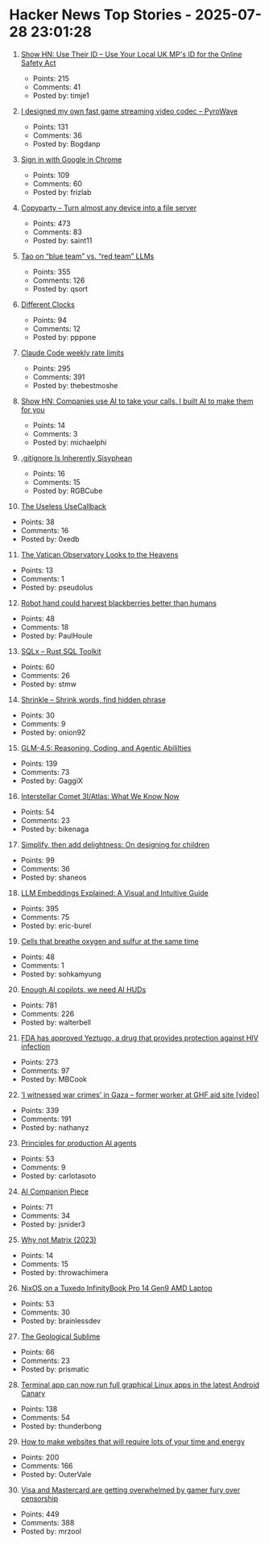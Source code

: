 # Hacker News Top Stories - 2025-07-28 23:01:28

1. [Show HN: Use Their ID – Use Your Local UK MP's ID for the Online Safety Act](https://use-their-id.com/)
   - Points: 215
   - Comments: 41
   - Posted by: timje1

2. [I designed my own fast game streaming video codec – PyroWave](https://themaister.net/blog/2025/06/16/i-designed-my-own-ridiculously-fast-game-streaming-video-codec-pyrowave/)
   - Points: 131
   - Comments: 36
   - Posted by: Bogdanp

3. [Sign in with Google in Chrome](https://underpassapp.com/news/2025/7/5.html)
   - Points: 109
   - Comments: 60
   - Posted by: frizlab

4. [Copyparty – Turn almost any device into a file server](https://github.com/9001/copyparty)
   - Points: 473
   - Comments: 83
   - Posted by: saint11

5. [Tao on “blue team” vs. “red team” LLMs](https://mathstodon.xyz/@tao/114915604830689046)
   - Points: 355
   - Comments: 126
   - Posted by: qsort

6. [Different Clocks](https://ianto-cannon.github.io/clock.html)
   - Points: 94
   - Comments: 12
   - Posted by: pppone

7. [Claude Code weekly rate limits](undefined)
   - Points: 295
   - Comments: 391
   - Posted by: thebestmoshe

8. [Show HN: Companies use AI to take your calls. I built AI to make them for you](https://www.pipervoice.com/)
   - Points: 14
   - Comments: 3
   - Posted by: michaelphi

9. [.gitignore Is Inherently Sisyphean](https://rgbcu.be/blog/gitignore/)
   - Points: 16
   - Comments: 15
   - Posted by: RGBCube

10. [The Useless UseCallback](https://tkdodo.eu/blog/the-useless-use-callback)
   - Points: 38
   - Comments: 16
   - Posted by: 0xedb

11. [The Vatican Observatory Looks to the Heavens](https://www.newyorker.com/magazine/2025/08/04/the-vatican-observatory-looks-to-the-heavens)
   - Points: 13
   - Comments: 1
   - Posted by: pseudolus

12. [Robot hand could harvest blackberries better than humans](https://news.uark.edu/articles/79750/robot-hand-could-harvest-blackberries-better-than-humans)
   - Points: 48
   - Comments: 18
   - Posted by: PaulHoule

13. [SQLx – Rust SQL Toolkit](https://github.com/launchbadge/sqlx)
   - Points: 60
   - Comments: 26
   - Posted by: stmw

14. [Shrinkle – Shrink words, find hidden phrase](https://www.shrinkle.org/)
   - Points: 30
   - Comments: 9
   - Posted by: onion92

15. [GLM-4.5: Reasoning, Coding, and Agentic Abililties](https://z.ai/blog/glm-4.5)
   - Points: 139
   - Comments: 73
   - Posted by: GaggiX

16. [Interstellar Comet 3I/Atlas: What We Know Now](https://skyandtelescope.org/astronomy-news/interstellar-comet-3i-atlas-what-we-know-now/)
   - Points: 54
   - Comments: 23
   - Posted by: bikenaga

17. [Simplify, then add delightness: On designing for children](https://shaneosullivan.wordpress.com/2025/07/28/on-designing-for-children/)
   - Points: 99
   - Comments: 36
   - Posted by: shaneos

18. [LLM Embeddings Explained: A Visual and Intuitive Guide](https://huggingface.co/spaces/hesamation/primer-llm-embedding)
   - Points: 395
   - Comments: 75
   - Posted by: eric-burel

19. [Cells that breathe oxygen and sulfur at the same time](https://www.quantamagazine.org/the-cells-that-breathe-two-ways-20250723/)
   - Points: 48
   - Comments: 1
   - Posted by: sohkamyung

20. [Enough AI copilots, we need AI HUDs](https://www.geoffreylitt.com/2025/07/27/enough-ai-copilots-we-need-ai-huds)
   - Points: 781
   - Comments: 226
   - Posted by: walterbell

21. [FDA has approved Yeztugo, a drug that provides protection against HIV infection](https://newatlas.com/infectious-diseases/hiv-prevention-fda-lenacapavir/)
   - Points: 273
   - Comments: 97
   - Posted by: MBCook

22. [‘I witnessed war crimes’ in Gaza – former worker at GHF aid site [video]](https://www.bbc.com/news/videos/cy8k8045nx9o)
   - Points: 339
   - Comments: 191
   - Posted by: nathanyz

23. [Principles for production AI agents](https://www.app.build/blog/six-principles-production-ai-agents)
   - Points: 53
   - Comments: 9
   - Posted by: carlotasoto

24. [AI Companion Piece](https://thezvi.substack.com/p/ai-companion-piece)
   - Points: 71
   - Comments: 34
   - Posted by: jsnider3

25. [Why not Matrix (2023)](https://telegra.ph/why-not-matrix-08-07)
   - Points: 14
   - Comments: 15
   - Posted by: throwachimera

26. [NixOS on a Tuxedo InfinityBook Pro 14 Gen9 AMD Laptop](https://fnune.com/hardware/2025/07/20/nixos-on-a-tuxedo-infinitybook-pro-14-gen9-amd/)
   - Points: 53
   - Comments: 30
   - Posted by: brainlessdev

27. [The Geological Sublime](https://harpers.org/archive/2025/07/the-geological-sublime-lewis-hyde-deep-time/)
   - Points: 66
   - Comments: 23
   - Posted by: prismatic

28. [Terminal app can now run full graphical Linux apps in the latest Android Canary](https://www.androidauthority.com/linux-terminal-graphical-apps-3580905/)
   - Points: 138
   - Comments: 54
   - Posted by: thunderbong

29. [How to make websites that will require lots of your time and energy](https://blog.jim-nielsen.com/2025/how-to-make-websites-that-require-lots-of-time-and-energy/)
   - Points: 200
   - Comments: 166
   - Posted by: OuterVale

30. [Visa and Mastercard are getting overwhelmed by gamer fury over censorship](https://www.polygon.com/news/616835/visa-mastercard-steam-itchio-campaign-adult-games)
   - Points: 449
   - Comments: 388
   - Posted by: mrzool

